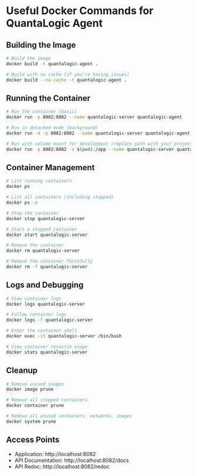 # Useful Docker Commands for QuantaLogic Agent

## Building the Image
```bash
# Build the image
docker build -t quantalogic-agent .

# Build with no cache (if you're having issues)
docker build --no-cache -t quantalogic-agent .
```

## Running the Container
```bash
# Run the container (basic)
docker run -p 8082:8082 --name quantalogic-server quantalogic-agent

# Run in detached mode (background)
docker run -d -p 8082:8082 --name quantalogic-server quantalogic-agent

# Run with volume mount for development (replace path with your project path)
docker run -p 8082:8082 -v $(pwd):/app --name quantalogic-server quantalogic-agent
```

## Container Management
```bash
# List running containers
docker ps

# List all containers (including stopped)
docker ps -a

# Stop the container
docker stop quantalogic-server

# Start a stopped container
docker start quantalogic-server

# Remove the container
docker rm quantalogic-server

# Remove the container forcefully
docker rm -f quantalogic-server
```

## Logs and Debugging
```bash
# View container logs
docker logs quantalogic-server

# Follow container logs
docker logs -f quantalogic-server

# Enter the container shell
docker exec -it quantalogic-server /bin/bash

# View container resource usage
docker stats quantalogic-server
```

## Cleanup
```bash
# Remove unused images
docker image prune

# Remove all stopped containers
docker container prune

# Remove all unused containers, networks, images
docker system prune
```

## Access Points
- Application: http://localhost:8082
- API Documentation: http://localhost:8082/docs
- API Redoc: http://localhost:8082/redoc